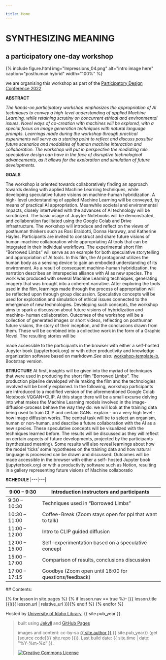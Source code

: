 ```yaml
---

title: Home
---
```




# SYNTHESIZING MEANING
## a participatory one-day workshop

{% include figure.html img="Impressions_04.png" alt="intro image here" caption="posthuman hybrid" width="100%" %}

we are organising this workshop as part of the [Participatory Design Conference 2022](https://pdc2022.org/)

**ABSTRACT**


*The hands-on participatory workshop emphasizes the appropriation of AI techniques to convey a high-level understanding of applied Machine Learning, while retaining scrutiny on concurrent ethical and environmental issues. Novel ways of co-creation with machines will be explored, with a special focus on image generation techniques with natural language prompts. Learnings made during the workshop through practical experiments will serve as a starting point to reflect and discuss possible future scenarios and modalities of human machine interaction and collaboration. The workshop will put in perspective the mediating role speculative design can have in the face of disruptive technological advancements, as it allows for the exploration and simulation of future developments.*


**GOALS**

The workshop is oriented towards collaboratively finding an approach towards dealing with applied Machine 
Learning techniques, while developing speculative future visions on machine-human hybridization. A high-
level understanding of applied Machine Learning will be conveyed, by means of practical AI appropriation. 
Meanwhile societal and environmental impacts, closely intertwined with the advances of AI technology will 
be scrutinized. The basic usage of Jupyter Notebooks will be demonstrated, and collaboration facilitated 
using the Google Colab and Drive infrastructure. The workshop will introduce and reflect on the views of 
posthuman thinkers such as Rosi Braidotti, Donna Haraway, and Katherine Hayles. Participants are invited 
to construct and share future visions of human-machine collaboration while appropriating AI tools that can 
be integrated in their individual workflows. The experimental short film “Borrowed Limbs” will serve as an 
example for both speculative storytelling and appropriation of AI tools. In this film, the AI protagonist utilizes 
the human body as a sensing device to gain an embodied understanding of its environment. As a result of 
consequent machine-human hybridization, the narration describes an interspecies alliance with AI as new 
species. The work was produced with several Machine Learning techniques, generating imagery that was 
brought into a coherent narrative. After exploring the tools used in the film, learnings made through the 
process of appropriation will be reflected upon through group discussion. Speculative concepts will be used 
for exploration and simulation of ethical issues connected to the emergence of new technologies. Developing 
such concepts, the workshop aims to spark a discussion about future visions of hybridization and machine-
human collaboration. Outcomes of the workshop will be a collection of generated images or short videos, 
reflecting on posthuman future visions, the story of their inception, and the conclusions drawn from them.
These will be combined into a collective work in the form of a Graphic Novel. The resulting stories will be 

made accessible to the participants in the browser with either a self-hosted Jupyter book (jupyterbook.org) 
or with other productivity and knowledge organization software based on markdown.*See also:* [workshop-template-b](https://evanwill.github.io/workshop-template-b/), Bootstrap version.


**STRUCTURE**
At first, insights will be given into the myriad of techniques that were used in producing the short film 
“Borrowed Limbs”. The production pipeline developed while making the film and the technologies involved 
will be briefly explained. In the following, workshop participants are introduced to a modified version of the 
aforementioned Google Colab Notebook VQGAN+CLIP. At this stage there will be a small excurse delving 
into what makes the Machine Learning models involved in the image-diffusion-process behave the way they 
do: we will look at the training data being used to train CLIP and certain GANs. explain - on a very high 
level - how image diffusion works. The central task will be to select an organism, human or non-human, and 
describe a future collaboration with the AI as a new species. These speculative concepts will be visualized 
with the techniques learned before. The results will be discussed as they will reflect on certain aspects of 
future developments, projected by the participants (synthesized meaning). Some results will also reveal 
learnings about how the model ‘ticks’ some hypotheses on the training data and how natural language is 
processed can be drawn and discussed. Outcomes will be made accessible in the browser with either a self-
hosted Jupyter book (jupyterbook.org) or with a productivity software such as Notion, resulting in a gallery 
representing future visions of Machine collaboratio



**SCHEDULE**
|---|---|

 9:00 – 9:30 | Introduction instructors and participants 
---|---
 9:30 – 10:30 | Techniques used in “Borrowed Limbs” 
 10:30 – 11:00 | Coffee-Break (Zoom stays open for ppl that want to talk) 
 11:00 – 12:00 | Intro to CLIP guided diffusion 
 12:00 – 15:00 | Self-experimentation based on a speculative concept 
 15:00 – 17:00 | Comparison of results, conclusions discussion 
 17:00 – 17:15 | Goodbye (Zoom open until 18:00 for questions/feedback) 
<div class="toc" markdown="1">
## Contents:

{% for lesson in site.pages %}
{% if lesson.nav == true %}- [{{ lesson.title }}]({{ lesson.url | relative_url }}){% endif %}
{% endfor %}
</div>

Hosted by [University of Idaho Library](http://www.lib.uidaho.edu/), {{ site.pub_year }}.
 
> built using [Jekyll](https://jekyllrb.com/) and [GitHub Pages](https://pages.github.com/)
>
> images and content: cc-by-sa <a href="https://github.com/{{ site.github_username }}">{{ site.author }}</a> {{ site.pub_year}} (get [source code]({{ site.repo }})).
> Last build date: {{ site.time | date: "%Y-%m-%d" }}.
>
> <a href="http://creativecommons.org/licenses/by-sa/4.0/" rel="license"><img style="border-width: 0;" src="https://i.creativecommons.org/l/by-sa/4.0/88x31.png" alt="Creative Commons License" /></a>
